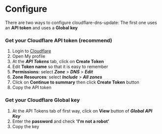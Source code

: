 # Configure

There are two ways to configure cloudflare-dns-update: The first one uses an **API token** and uses a **Global key**

### **Get your Cloudflare API token \(recommend\)**

1. Login to [Cloudflare](https://dash.cloudflare.com)
2. Open My profile
3. At the _**API Tokens**_ tab, click on **Create Token**
4. Edit **Token name** so that it is easy to remember
5. **Permissions:** select _**Zone**_ &gt; _**DNS**_ &gt; _**Edit**_
6. **Zone Resources**_:_ select _**Include**_ &gt; _**All zones**_
7. Click on **Continue to summary** then click **Create Token** button
8. Copy the API token

### Get your Cloudflare Global key

1. At the API Tokens tab of first way, click on **View** button of _**Global API Key**_
2. Enter the **password** and check **'I'm not a robot'**
3. Copy the key

